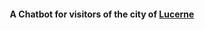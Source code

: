 <!--
<h1 align="center">
  <br>
  <a href="https://www.facebook.com/luzbot/"><img src="https://raw.githubusercontent.com/migaman/luzbot/master/images/logo.png" alt="LuzBot" width="200"></a>
  <br>
  LuzBot
  <br>
</h1>
-->
<h4 align="center">A Chatbot for visitors of the city of <a href="https://en.wikipedia.org/wiki/Lucerne" target="_blank">Lucerne</a></h4>



